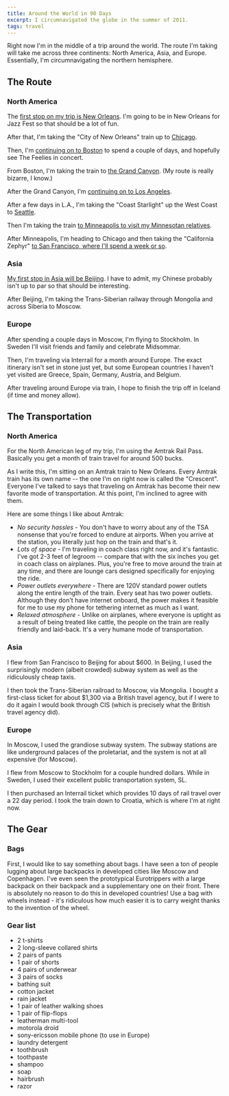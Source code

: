 ```yaml
---
title: Around the World in 90 Days
excerpt: I circumnavigated the globe in the summer of 2011.
tags: travel
---
```


Right now I'm in the middle of a trip around the world. The route I'm
taking will take me across three continents: North America, Asia, and
Europe. Essentially, I'm circumnavigating the northern hemisphere.

The Route
---------

### North America

The [first stop on my trip is New Orleans](/new-orleans). I'm going to
be in New Orleans for Jazz Fest so that should be a lot of fun.

After that, I'm taking the "City of New Orleans" train up to
[Chicago](/chicago).

Then, I'm [continuing on to Boston](/boston-and-cambridge) to spend a
couple of days, and hopefully see The Feelies in concert.

From Boston, I'm taking the train to [the Grand Canyon](/grand-canyon).
(My route is really bizarre, I know.)

After the Grand Canyon, I'm [continuing on to Los
Angeles](/los-angeles).

After a few days in L.A., I'm taking the "Coast Starlight" up the West
Coast to [Seattle](/seattle).

Then I'm taking the train [to Minneapolis to visit my Minnesotan
relatives](/minneapolis-and-st-paul).

After Minneapolis, I'm heading to Chicago and then taking the
"California Zephyr" [to San Francisco, where I'll spend a week or
so](/san-francisco-and-silicon-valley).

### Asia

[My first stop in Asia will be Beijing](/beijing-and-the-great-wall). I
have to admit, my Chinese probably isn't up to par so that should be
interesting.

After Beijing, I'm taking the Trans-Siberian railway through Mongolia
and across Siberia to Moscow.

### Europe

After spending a couple days in Moscow, I'm flying to Stockholm. In
Sweden I'll visit friends and family and celebrate Midsommar.

Then, I'm traveling via Interrail for a month around Europe. The exact
itinerary isn't set in stone just yet, but some European countries I
haven't yet visited are Greece, Spain, Germany, Austria, and Belgium.

After traveling around Europe via train, I hope to finish the trip off
in Iceland (if time and money allow).

The Transportation
------------------

### North America

For the North American leg of my trip, I'm using the Amtrak Rail Pass.
Basically you get a month of train travel for around 500 bucks.

As I write this, I'm sitting on an Amtrak train to New Orleans. Every
Amtrak train has its own name -- the one I'm on right now is called the
"Crescent". Everyone I've talked to says that traveling on Amtrak has
become their new favorite mode of transportation. At this point, I'm
inclined to agree with them.

Here are some things I like about Amtrak:

-   *No security hassles* - You don't have to worry about any of the TSA
    nonsense that you're forced to endure at airports. When you arrive
    at the station, you literally just hop on the train and that's it.
-   *Lots of space* - I'm traveling in coach class right now, and it's
    fantastic. I've got 2-3 feet of legroom -- compare that with the six
    inches you get in coach class on airplanes. Plus, you're free to
    move around the train at any time, and there are lounge cars
    designed specifically for enjoying the ride.
-   *Power outlets everywhere* - There are 120V standard power outlets
    along the entire length of the train. Every seat has two power
    outlets. Although they don't have internet onboard, the power makes
    it feasible for me to use my phone for tethering internet as much as
    I want.
-   *Relaxed atmosphere* - Unlike on airplanes, where everyone is
    uptight as a result of being treated like cattle, the people on the
    train are really friendly and laid-back. It's a very humane mode of
    transportation.

### Asia

I flew from San Francisco to Beijing for about \$600. In Beijing, I used
the surprisingly modern (albeit crowded) subway system as well as the
ridiculously cheap taxis.

I then took the Trans-Siberian railroad to Moscow, via Mongolia. I
bought a first-class ticket for about \$1,300 via a British travel
agency, but if I were to do it again I would book through CIS (which is
precisely what the British travel agency did).

### Europe

In Moscow, I used the grandiose subway system. The subway stations are
like underground palaces of the proletariat, and the system is not at
all expensive (for Moscow).

I flew from Moscow to Stockholm for a couple hundred dollars. While in
Sweden, I used their excellent public transportation system, SL.

I then purchased an Interrail ticket which provides 10 days of rail
travel over a 22 day period. I took the train down to Croatia, which is
where I'm at right now.

The Gear
--------

### Bags

First, I would like to say something about bags. I have seen a ton of
people lugging about large backpacks in developed cities like Moscow and
Copenhagen. I've even seen the prototypical Eurotrippers with a large
backpack on their backpack and a supplementary one on their front. There
is absolutely no reason to do this in developed countries! Use a bag
with wheels instead - it's ridiculous how much easier it is to carry
weight thanks to the invention of the wheel.

### Gear list

-   2 t-shirts
-   2 long-sleeve collared shirts
-   2 pairs of pants
-   1 pair of shorts
-   4 pairs of underwear
-   3 pairs of socks
-   bathing suit
-   cotton jacket
-   rain jacket
-   1 pair of leather walking shoes
-   1 pair of flip-flops
-   leatherman multi-tool
-   motorola droid
-   sony-ericsson mobile phone (to use in Europe)
-   laundry detergent
-   toothbrush
-   toothpaste
-   shampoo
-   soap
-   hairbrush
-   razor


